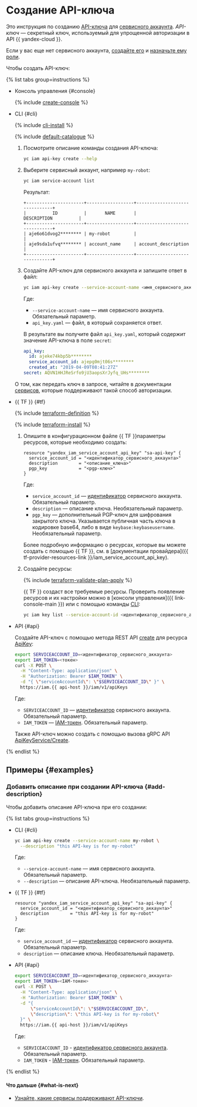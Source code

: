# Создание API-ключа

Это инструкция по созданию [API-ключа](../../concepts/authorization/api-key.md) для [сервисного аккаунта](../../concepts/users/service-accounts.md). _API-ключ_ — секретный ключ, используемый для упрощенной авторизации в API {{ yandex-cloud }}.

Если у вас еще нет сервисного аккаунта, [создайте его](../sa/create.md) и [назначьте ему роли](../sa/assign-role-for-sa.md).

Чтобы создать API-ключ:

{% list tabs group=instructions %}

- Консоль управления {#console}

  {% include [create-console](../../../_includes/iam/create-api-key-console.md) %}

- CLI {#cli}

  {% include [cli-install](../../../_includes/cli-install.md) %}

  {% include [default-catalogue](../../../_includes/default-catalogue.md) %}

  1. Посмотрите описание команды создания API-ключа:

      ```bash
      yc iam api-key create --help
      ```

  1. Выберите сервисный аккаунт, например `my-robot`:

      ```bash
      yc iam service-account list
      ```

      Результат:

      ```text
      +----------------------+------------------+-------------------------------+
      |          ID          |       NAME       |          DESCRIPTION          |
      +----------------------+------------------+-------------------------------+
      | aje6o61dvog2******** | my-robot         |                               |
      | aje9sda1ufvq******** | account_name     | account_description           |
      +----------------------+------------------+-------------------------------+
      ```

  1. Создайте API-ключ для сервисного аккаунта и запишите ответ в файл:

      ```bash
      yc iam api-key create --service-account-name <имя_сервисного_аккаунта> > api_key.yaml
      ```

      Где:
      
      * `--service-account-name` — имя сервисного аккаунта. Обязательный параметр.
      * `api_key.yaml` — файл, в который сохраняется ответ.
      
      В результате вы получите файл `api_key.yaml`, который содержит значение API-ключа в поле `secret`:

      ```yaml
      api_key:
        id: ajeke74kbp5b********
        service_account_id: ajepg0mjt06s********
        created_at: "2019-04-09T08:41:27Z"
      secret: AQVN1HHJReSrfo9jU3aopsXrJyfq_UHs********
      ```

  О том, как передать ключ в запросе, читайте в документации [сервисов](../../concepts/authorization/api-key.md#supported-services), которые поддерживают такой способ авторизации.

- {{ TF }} {#tf}

  {% include [terraform-definition](../../../_tutorials/_tutorials_includes/terraform-definition.md) %}

  {% include [terraform-install](../../../_includes/terraform-install.md) %}

  1. Опишите в конфигурационном файле {{ TF }}параметры ресурсов, которые необходимо создать:

      ```hcl
      resource "yandex_iam_service_account_api_key" "sa-api-key" {
        service_account_id = "<идентификатор_сервисного_аккаунта>"
        description        = "<описание_ключа>"
        pgp_key            = "<pgp-ключ>"
      }
      ```

      Где:

      * `service_account_id` — [идентификатор](../sa/get-id.md) сервисного аккаунта. Обязательный параметр.
      * `description` — описание ключа. Необязательный параметр.
      * `pgp_key` — дополнительный PGP-ключ для шифрования закрытого ключа. Указывается публичная часть ключа в кодировке base64, либо в виде `keybase:keybaseusername`. Необязательный параметр.

      Более подробную информацию о ресурсах, которые вы можете создать с помощью {{ TF }}, см. в [документации провайдера]({{ tf-provider-resources-link }}/iam_service_account_api_key).

  1. Создайте ресурсы:

      {% include [terraform-validate-plan-apply](../../../_tutorials/_tutorials_includes/terraform-validate-plan-apply.md) %}

      {{ TF }} создаст все требуемые ресурсы. Проверить появление ресурсов и их настройки можно в [консоли управления]({{ link-console-main }}) или с помощью команды [CLI](../../../cli/):

      ```bash
      yc iam key list --service-account-id <идентификатор_сервисного_аккаунта>
      ```

- API {#api}

  Создайте API-ключ с помощью метода REST API [create](../../api-ref/ApiKey/create.md) для ресурса [ApiKey](../../api-ref/ApiKey/index.md):

  ```bash
  export SERVICEACCOUNT_ID=<идентификатор_сервисного_аккаунта>
  export IAM_TOKEN=<токен>
  curl -X POST \
    -H "Content-Type: application/json" \
    -H "Authorization: Bearer $IAM_TOKEN" \
    -d "{ \"serviceAccountId\": \"$SERVICEACCOUNT_ID\" }" \
    https://iam.{{ api-host }}/iam/v1/apiKeys
  ```

  Где:

  * `SERVICEACCOUNT_ID` — [идентификатор](../sa/get-id.md) сервисного аккаунта. Обязательный параметр.
  * `IAM_TOKEN` — [IAM-токен](../../concepts/authorization/iam-token.md). Обязательный параметр.

  Также API-ключ можно создать с помощью вызова gRPC API [ApiKeyService/Create](../../api-ref/grpc/api_key_service.md#Create).

{% endlist %}

## Примеры {#examples}

### Добавить описание при создании API-ключа {#add-description}

Чтобы добавить описание API-ключа при его создании:

{% list tabs group=instructions %}

- CLI {#cli}

  ```bash
  yc iam api-key create --service-account-name my-robot \
    --description "this API-key is for my-robot"
  ```

  Где:

  * `--service-account-name` — имя сервисного аккаунта. Обязательный параметр.
  * `--description` — описание API-ключа. Необязательный параметр.

- {{ TF }} {#tf}

  ```hcl
  resource "yandex_iam_service_account_api_key" "sa-api-key" {
    service_account_id = "<идентификатор_сервисного_аккаунта>"
    description        = "this API-key is for my-robot"
  }
  ```

  Где:

  * `service_account_id` — [идентификатор](../sa/get-id.md) сервисного аккаунта. Обязательный параметр.
  * `description` — описание ключа. Необязательный параметр.

- API {#api}

  ```bash
  export SERVICEACCOUNT_ID=<идентификатор_сервисного_аккаунта>
  export IAM_TOKEN=<IAM-токен>
  curl -X POST \
    -H "Content-Type: application/json" \
    -H "Authorization: Bearer $IAM_TOKEN" \
    -d "{
        \"serviceAccountId\": \"$SERVICEACCOUNT_ID\",
        \"description\": \"this API-key is for my-robot\"
    }" \
    https://iam.{{ api-host }}/iam/v1/apiKeys
  ```

  Где:

  * `SERVICEACCOUNT_ID` - [идентификатор сервисного аккаунта](../sa/get-id). Обязательный параметр.
  * `IAM_TOKEN` - [IAM-токен](../../concepts/authorization/iam-token.md). Обязательный параметр.

{% endlist %}

#### Что дальше {#what-is-next}

* [Узнайте, какие сервисы поддерживают API-ключи](../../concepts/authorization/api-key.md#supported-services).

